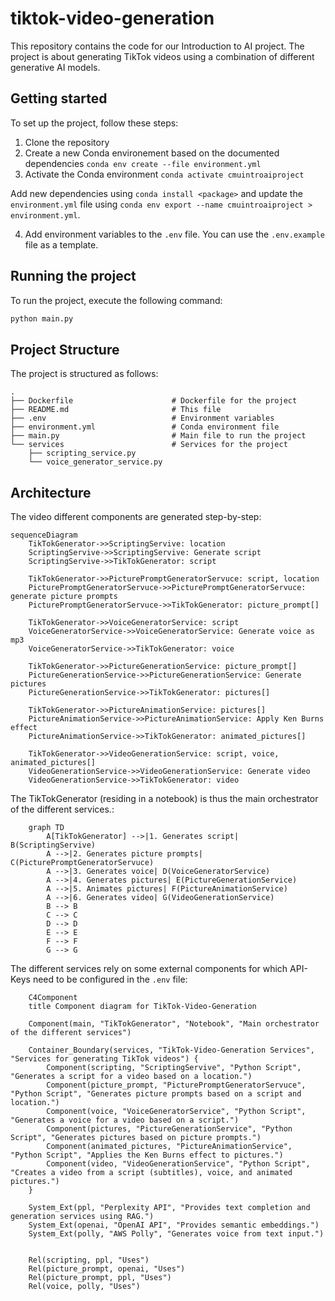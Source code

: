 # tiktok-video-generation

This repository contains the code for our Introduction to AI project. The project is about generating TikTok videos using a combination of different generative AI models.

## Getting started

To set up the project, follow these steps:

1. Clone the repository
2. Create a new Conda environement based on the documented dependencies `conda env create --file environment.yml`
3. Activate the Conda environment `conda activate cmuintroaiproject`

Add new dependencies using `conda install <package>` and update the `environment.yml` file using `conda env export --name cmuintroaiproject > environment.yml`.

4. Add environment variables to the `.env` file. You can use the `.env.example` file as a template.

## Running the project

To run the project, execute the following command:

```bash
python main.py
```

## Project Structure

The project is structured as follows:

```plaintext
.
├── Dockerfile                      # Dockerfile for the project
├── README.md                       # This file
├── .env                            # Environment variables
├── environment.yml                 # Conda environment file
├── main.py                         # Main file to run the project
└── services                        # Services for the project
    ├── scripting_service.py
    └── voice_generator_service.py
```


## Architecture

The video different components are generated step-by-step:

```mermaid
sequenceDiagram
    TikTokGenerator->>ScriptingServive: location
    ScriptingServive->>ScriptingServive: Generate script
    ScriptingServive->>TikTokGenerator: script

    TikTokGenerator->>PicturePromptGeneratorServuce: script, location
    PicturePromptGeneratorServuce->>PicturePromptGeneratorServuce: generate picture prompts
    PicturePromptGeneratorServuce->>TikTokGenerator: picture_prompt[]

    TikTokGenerator->>VoiceGeneratorService: script
    VoiceGeneratorService->>VoiceGeneratorService: Generate voice as mp3
    VoiceGeneratorService->>TikTokGenerator: voice

    TikTokGenerator->>PictureGenerationService: picture_prompt[]
    PictureGenerationService->>PictureGenerationService: Generate pictures
    PictureGenerationService->>TikTokGenerator: pictures[]

    TikTokGenerator->>PictureAnimationService: pictures[]
    PictureAnimationService->>PictureAnimationService: Apply Ken Burns effect
    PictureAnimationService->>TikTokGenerator: animated_pictures[]

    TikTokGenerator->>VideoGenerationService: script, voice, animated_pictures[]
    VideoGenerationService->>VideoGenerationService: Generate video
    VideoGenerationService->>TikTokGenerator: video
```


The TikTokGenerator (residing in a notebook) is thus the main orchestrator of the different services.:


```mermaid
    graph TD
        A[TikTokGenerator] -->|1. Generates script| B(ScriptingServive)
        A -->|2. Generates picture prompts| C(PicturePromptGeneratorServuce)
        A -->|3. Generates voice| D(VoiceGeneratorService)
        A -->|4. Generates pictures| E(PictureGenerationService)
        A -->|5. Animates pictures| F(PictureAnimationService)
        A -->|6. Generates video| G(VideoGenerationService)
        B --> B
        C --> C
        D --> D
        E --> E
        F --> F
        G --> G
```

The different services rely on some external components for which API-Keys need to be configured in the `.env` file:

```mermaid
    C4Component
    title Component diagram for TikTok-Video-Generation

    Component(main, "TikTokGenerator", "Notebook", "Main orchestrator of the different services")

    Container_Boundary(services, "TikTok-Video-Generation Services", "Services for generating TikTok videos") {
        Component(scripting, "ScriptingServive", "Python Script", "Generates a script for a video based on a location.")
        Component(picture_prompt, "PicturePromptGeneratorServuce", "Python Script", "Generates picture prompts based on a script and location.")
        Component(voice, "VoiceGeneratorService", "Python Script", "Generates a voice for a video based on a script.")
        Component(pictures, "PictureGenerationService", "Python Script", "Generates pictures based on picture prompts.")
        Component(animated_pictures, "PictureAnimationService", "Python Script", "Applies the Ken Burns effect to pictures.")
        Component(video, "VideoGenerationService", "Python Script", "Creates a video from a script (subtitles), voice, and animated pictures.")
    }

    System_Ext(ppl, "Perplexity API", "Provides text completion and generation services using RAG.")
    System_Ext(openai, "OpenAI API", "Provides semantic embeddings.")
    System_Ext(polly, "AWS Polly", "Generates voice from text input.")


    Rel(scripting, ppl, "Uses")
    Rel(picture_prompt, openai, "Uses")
    Rel(picture_prompt, ppl, "Uses")
    Rel(voice, polly, "Uses")

```